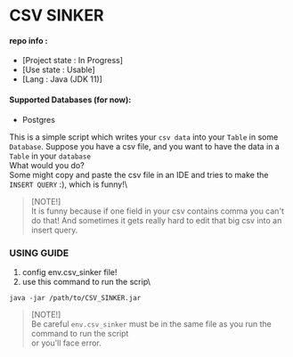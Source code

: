 # CSV SINKER
#### repo info :
  - [Project state : In Progress]
  - [Use state : Usable]
  - [Lang : Java (JDK 11)]

#### Supported Databases (for now):
  - Postgres


This is a simple script which writes your `csv data` into your `Table` in some `Database`.
Suppose you have a csv file, and you want to have the data in a `Table` in your `database`\
What would you do?\
Some might copy and paste the csv file in an IDE and tries to make the `INSERT QUERY` :), which is funny!\
> [NOTE!] \
> It is funny because if one field in your csv contains comma you can't do that! And sometimes it gets really hard to edit that big csv into an insert query.

### USING GUIDE
1. config env.csv_sinker file!
2. use this command to run the scrip\
```shell
java -jar /path/to/CSV_SINKER.jar
```
> [NOTE!] \
> Be careful `env.csv_sinker` must be in the same file as you run the command to run the script\
> or you'll face error.